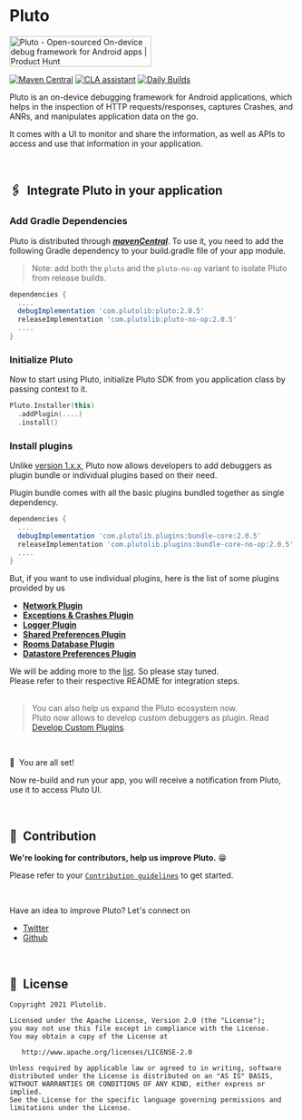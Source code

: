 # Pluto
<a href="https://www.producthunt.com/posts/pluto-0265aff1-a022-48a7-bea2-85d33cf1f15a?utm_source=badge-featured&utm_medium=badge&utm_souce=badge-pluto&#0045;0265aff1&#0045;a022&#0045;48a7&#0045;bea2&#0045;85d33cf1f15a" target="_blank"><img src="https://api.producthunt.com/widgets/embed-image/v1/featured.svg?post_id=349545&theme=light" alt="Pluto - Open&#0045;sourced&#0032;On&#0045;device&#0032;debug&#0032;framework&#0032;for&#0032;Android&#0032;apps | Product Hunt" style="width: 250px; height: 54px;" width="250" height="54" /></a>

[![Maven Central](https://maven-badges.herokuapp.com/maven-central/com.plutolib/pluto/badge.svg)](https://maven-badges.herokuapp.com/maven-central/com.plutolib/pluto)
[![CLA assistant](https://cla-assistant.io/readme/badge/plutolib/pluto)](https://cla-assistant.io/plutolib/pluto)
[![Daily Builds](https://github.com/plutolib/pluto/actions/workflows/daily_builds.yml/badge.svg)](https://github.com/plutolib/pluto/actions/workflows/daily_builds.yml)

Pluto is an on-device debugging framework for Android applications, which helps in the inspection of HTTP requests/responses, captures Crashes, and ANRs, and manipulates application data on the go.

It comes with a UI to monitor and share the information, as well as APIs to access and use that information in your application.

<br>

## 🖇 &nbsp;Integrate Pluto in your application



### Add Gradle Dependencies

Pluto is distributed through [***mavenCentral***](https://search.maven.org/artifact/com.plutolib/pluto). To use it, you need to add the following Gradle dependency to your build.gradle file of your app module.

> Note: add both the `pluto` and the `pluto-no-op` variant to isolate Pluto from release builds.
```groovy
dependencies {
  ....
  debugImplementation 'com.plutolib:pluto:2.0.5'
  releaseImplementation 'com.plutolib:pluto-no-op:2.0.5'
  ....
}
```


### Initialize Pluto

Now to start using Pluto, initialize Pluto SDK from you application class by passing context to it.
```kotlin
Pluto.Installer(this)
  .addPlugin(....)
  .install()
```


### Install plugins

Unlike [version 1.x.x](https://github.com/plutolib/pluto/wiki/Integrating-Pluto-1.x.x), Pluto now allows developers to add debuggers as plugin bundle or individual plugins based on their need.

Plugin bundle comes with all the basic plugins bundled together as single dependency.
```groovy
dependencies {
  ....
  debugImplementation 'com.plutolib.plugins:bundle-core:2.0.5'
  releaseImplementation 'com.plutolib.plugins:bundle-core-no-op:2.0.5'
  ....
}
```

But, if you want to use individual plugins, here is the list of some plugins provided by us

- **[Network Plugin](plugins/network)**
- **[Exceptions & Crashes Plugin](plugins/exceptions)**
- **[Logger Plugin](plugins/logger)**
- **[Shared Preferences Plugin](plugins/shared-preferences)**
- **[Rooms Database Plugin](plugins/rooms-database)**
- **[Datastore Preferences Plugin](plugins/datastore)**

We will be adding more to the [list](https://search.maven.org/search?q=com.plutolib.plugins). So please stay tuned.<br>
Please refer to their respective README for integration steps.
<br><br>
> You can also help us expand the Pluto ecosystem now. <br>Pluto now allows to develop custom debuggers as plugin. Read [Develop Custom Plugins](https://github.com/plutolib/pluto/wiki/Develop-Custom-Pluto-Plugins-(Beta)).

<br>

🎉 &nbsp;You are all set!

Now re-build and run your app, you will receive a notification from Pluto, use it to access Pluto UI.

<br>


## 📝 &nbsp;Contribution

**We're looking for contributors, help us improve Pluto.** 😁 

Please refer to your [`Contribution guidelines`](/CONTRIBUTING.md) to get started.

<br>

Have an idea to improve Pluto? Let's connect on 
- [Twitter](https://twitter.com/srtv_prateek)
- [Github](https://github.com/srtvprateek)

<br>


## 📃 &nbsp;License

```
Copyright 2021 Plutolib.

Licensed under the Apache License, Version 2.0 (the "License");
you may not use this file except in compliance with the License.
You may obtain a copy of the License at

   http://www.apache.org/licenses/LICENSE-2.0

Unless required by applicable law or agreed to in writing, software
distributed under the License is distributed on an "AS IS" BASIS,
WITHOUT WARRANTIES OR CONDITIONS OF ANY KIND, either express or implied.
See the License for the specific language governing permissions and
limitations under the License.
```
